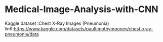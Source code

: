 # Medical-Image-Analysis-with-CNN
Kaggle dataset :Chest X-Ray Images (Pneumonia)
linK:https://www.kaggle.com/datasets/paultimothymooney/chest-xray-pneumonia/data
